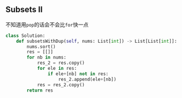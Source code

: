 ## Subsets II

不知道用```pop```的话会不会比```for```快一点

```python
class Solution:
    def subsetsWithDup(self, nums: List[int]) -> List[List[int]]:
        nums.sort()
        res = [[]]
        for nb in nums:
            res_2 = res.copy()
            for ele in res:
                if ele+[nb] not in res:
                    res_2.append(ele+[nb])
            res = res_2.copy()
        return res
```
